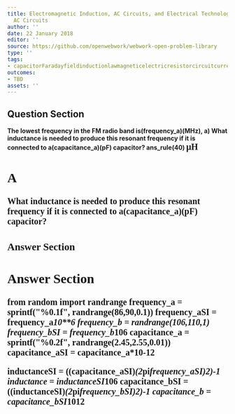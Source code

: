 ```yaml
---
title: Electromagnetic Induction, AC Circuits, and Electrical Technologies - RLC Series
  AC Circuits
author: ''
date: 22 January 2018
editor: ''
source: https://github.com/openwebwork/webwork-open-problem-library
type: ''
tags:
- capacitorFaradayfieldinductionlawmagneticelectricresistorcircuitcurrentresistorfrequency
outcomes:
- TBD
assets: ''
---
```


## Question Section 

<b>
The lowest frequency in the FM radio band is(frequency_a)(MHz),
a) What inductance is needed to produce this resonant frequency if it is connected to a(capacitance_a)(pF) capacitor?
ans_rule(40) <span style="font-family: 'Times'; font-size: 20px";>&mu;H<span>

## A
What inductance is needed to produce this resonant frequency if it is connected to a(capacitance_a)(pF) capacitor?
### Answer Section


## Answer Section

from random import randrange
frequency_a = sprintf("%0.1f", randrange(86,90,0.1))
frequency_aSI = frequency_a*10**6
frequency_b = randrange(106,110,1)
frequency_bSI = frequency_b*10**6
capacitance_a = sprintf("%0.2f", randrange(2.45,2.55,0.01))
capacitance_aSI = capacitance_a*10**-12

inductanceSI = ((capacitance_aSI)*(2*pi*frequency_aSI)**2)**-1
inductance = inductanceSI*10**6
capacitance_bSI = ((inductanceSI)*(2*pi*frequency_bSI)**2)**-1
capacitance_b = capacitance_bSI*10**12